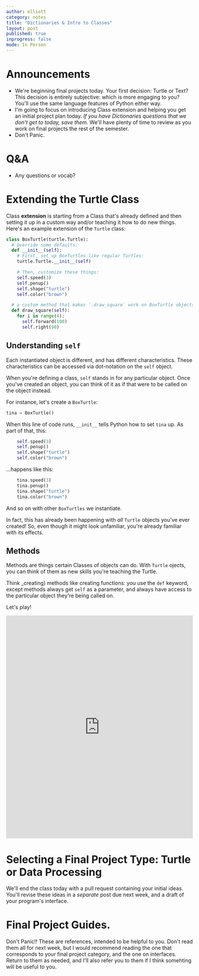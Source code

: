 ```yaml
---
author: elliott
category: notes
title: "Dictionaries & Intro to Classes"
layout: post
published: true
inprogress: false
mode: In Person
---
```

# Announcements

* We're beginning final projects today. Your first decision: Turtle or Text? This decision is entirely subjective: which is more engaging to you? You'll use the same language features of Python either way.
* I'm going to focus on introducing Class extension and helping you get an initial project plan today. *If you have Dictionaries questions that we don't get to today, save them*. We'll have plenty of time to review as you work on final projects the rest of the semester.
* Don't Panic.

# Q&A

* Any questions or vocab?



# Extending the Turtle Class

Class **extension** is starting from a Class that's already defined and then setting it up in a custom way and/or teaching it how to do new things. Here's an example extension of the `Turtle` class:

```python
class BoxTurtle(turtle.Turtle):
  # Override some defaults:
  def __init__(self):
    # First, set up BoxTurtles like regular Turtles:
    turtle.Turtle.__init__(self)

    # Then, customize these things:
    self.speed(3)
    self.penup()
    self.shape("turtle")
    self.color("brown")

  # a custom method that makes `.draw_square` work on BoxTurtle objects
  def draw_square(self):
    for i in range(4):
      self.forward(100)
      self.right(90)
```

## Understanding `self`

Each instantiated object is different, and has different characteristics. These characteristics can be accessed via dot-notation on the `self` object.

When you're defining a class, `self` stands in for any particular object. Once you've created an object, you can think of it as if that were to be called on the object instead.

For instance, let's create a `BoxTurtle`:

```python
tina = BoxTurtle()
```

When this line of code runs, `__init__` tells Python how to set `tina` up. As part of that, this:

```python
    self.speed(3)
    self.penup()
    self.shape("turtle")
    self.color("brown")
```

...happens like this:
```python
    tina.speed(3)
    tina.penup()
    tina.shape("turtle")
    tina.color("brown")
```

And so on with other `BoxTurtles` we instantiate.

In fact, this has already been happening with  _all_ `Turtle` objects you've ever created! So, even though it might look unfamiliar, you're already familiar with its effects.

## Methods

Methods are things certain Classes of objects can do. With `Turtle` ojects, you can think of them as new skills you're teaching the Turtle.

Think _creating) methods like creating functions: you use the `def` keyword, except methods always get `self` as a parameter, and always have access to the particular object they're being called on.


Let's play!

<iframe src="https://trinket.io/embed/python/b777d5e932" width="100%" height="600" frameborder="0" marginwidth="0" marginheight="0" allowfullscreen></iframe>


# Selecting a Final Project Type: Turtle or Data Processing


We'll end the class today with a pull request containing your initial ideas. You'll revise these ideas in a _separate_ post due next week, and a draft of your program's interface.


# Final Project Guides.

Don't Panic!! These are references, intended to be helpful to you. Don't read them all for next week, but I would recommend reading the one that corresponds to your final project category, and the one on interfaces. Return to them as needed, and I'll also refer you to them if I think somehting will be useful to you.
